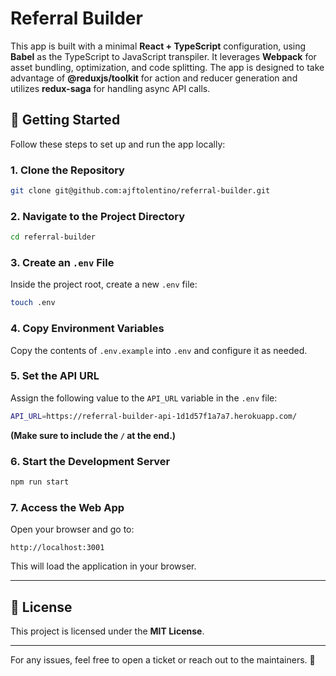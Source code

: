 # Referral Builder

This app is built with a minimal **React + TypeScript** configuration, using **Babel** as the TypeScript to JavaScript transpiler. It leverages **Webpack** for asset bundling, optimization, and code splitting. The app is designed to take advantage of **@reduxjs/toolkit** for action and reducer generation and utilizes **redux-saga** for handling async API calls.

## 🚀 Getting Started

Follow these steps to set up and run the app locally:

### **1. Clone the Repository**

```sh
git clone git@github.com:ajftolentino/referral-builder.git
```

### **2. Navigate to the Project Directory**

```sh
cd referral-builder
```

### **3. Create an `.env` File**

Inside the project root, create a new `.env` file:

```sh
touch .env
```

### **4. Copy Environment Variables**

Copy the contents of `.env.example` into `.env` and configure it as needed.

### **5. Set the API URL**

Assign the following value to the `API_URL` variable in the `.env` file:

```sh
API_URL=https://referral-builder-api-1d1d57f1a7a7.herokuapp.com/
```

**(Make sure to include the `/` at the end.)**

### **6. Start the Development Server**

```sh
npm run start
```

### **7. Access the Web App**

Open your browser and go to:

```
http://localhost:3001
```

This will load the application in your browser.

---

## 📜 License

This project is licensed under the **MIT License**.

---

For any issues, feel free to open a ticket or reach out to the maintainers. 🚀
